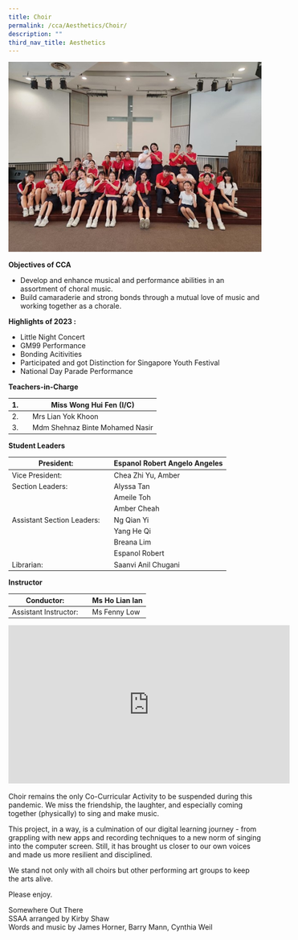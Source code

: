 ```yaml
---
title: Choir
permalink: /cca/Aesthetics/Choir/
description: ""
third_nav_title: Aesthetics
---
```

![](/images/2023%20choir.jpg)


**Objectives of CCA**

*   Develop and enhance musical and performance abilities in an assortment of choral music.
*   Build camaraderie and strong bonds through a mutual love of music and working together as a chorale.

**Highlights of 2023 :**

*   Little Night Concert
*   GM99 Performance
*   Bonding Acitivities
*   Participated and got Distinction for Singapore Youth Festival
*   National Day Parade Performance




**Teachers-in-Charge**

| 1. |  | Miss Wong Hui Fen (I/C) |
| -------- | -------- | -------- |
| 2.     |      | Mrs Lian Yok Khoon     |
| 3.     |      | Mdm Shehnaz Binte Mohamed Nasir   |


**Student Leaders**

| President: |  | Espanol Robert Angelo Angeles |
| -------- | -------- | -------- |
| Vice President:    |      | Chea Zhi Yu, Amber    |
|  Section Leaders:   |      |  Alyssa Tan    |
|     |      |  Ameile Toh    |
|     |      |  Amber Cheah    |
|  Assistant Section Leaders:   |      |   Ng Qian Yi  |
|     |      |   Yang He Qi  |
|     |      |   Breana Lim  |
|     |      |   Espanol Robert  |
| Librarian:    |      | Saanvi Anil Chugani   |


**Instructor**

| Conductor: |  | Ms Ho Lian Ian |
| -------- | -------- | -------- |
| Assistant Instructor:    |      |  Ms Fenny Low   |
			
<iframe width="560" height="315" src="https://www.youtube.com/embed/Bj59mSQ8Qh0" title="YouTube video player" frameborder="0" allow="accelerometer; autoplay; clipboard-write; encrypted-media; gyroscope; picture-in-picture" allowfullscreen=""></iframe>

Choir remains the only Co-Curricular Activity to be suspended during this pandemic. We miss the friendship, the laughter, and especially coming together (physically) to sing and make music.

This project, in a way, is a culmination of our digital learning journey - from grappling with new apps and recording techniques to a new norm of singing into the computer screen. Still, it has brought us closer to our own voices and made us more resilient and disciplined.

We stand not only with all choirs but other performing art groups to keep the arts alive.

Please enjoy.

Somewhere Out There  
SSAA arranged by Kirby Shaw  
Words and music by James Horner, Barry Mann, Cynthia Weil